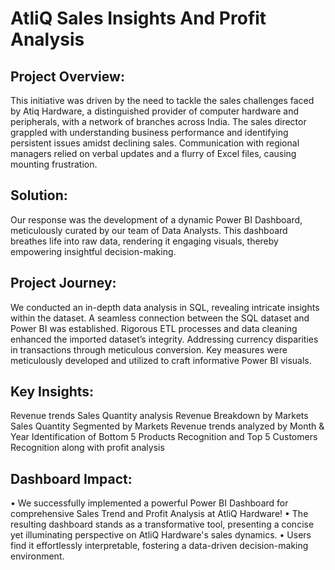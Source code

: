 # AtliQ Sales Insights And Profit Analysis
## Project Overview:

This initiative was driven by the need to tackle the sales challenges faced by Atiq Hardware, a distinguished provider of computer hardware and peripherals, with a network of branches across India. The sales director grappled with understanding business performance and identifying persistent issues amidst declining sales. Communication with regional managers relied on verbal updates and a flurry of Excel files, causing mounting frustration.

## Solution:

Our response was the development of a dynamic Power BI Dashboard, meticulously curated by our team of Data Analysts. This dashboard breathes life into raw data, rendering it engaging visuals, thereby empowering insightful decision-making.

## Project Journey:
We conducted an in-depth data analysis in SQL, revealing intricate insights within the dataset.
A seamless connection between the SQL dataset and Power BI was established.
Rigorous ETL processes and data cleaning enhanced the imported dataset’s integrity.
Addressing currency disparities in transactions through meticulous conversion.
Key measures were meticulously developed and utilized to craft informative Power BI visuals.

## Key Insights:
Revenue trends
Sales Quantity analysis
Revenue Breakdown by Markets
Sales Quantity Segmented by Markets
Revenue trends analyzed by Month & Year
Identification of Bottom 5 Products
Recognition and Top 5 Customers Recognition along with profit analysis

## Dashboard Impact:
• We successfully implemented a powerful Power BI Dashboard for comprehensive Sales Trend and Profit Analysis at AtliQ Hardware!
• The resulting dashboard stands as a transformative tool, presenting a concise yet illuminating perspective on AtliQ Hardware's sales dynamics.
• Users find it effortlessly interpretable, fostering a data-driven decision-making environment.
